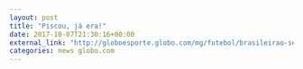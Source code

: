 ```yaml
---
layout: post
title: "Piscou, já era!"
date: 2017-10-07T21:30:16+00:00
external_link: "http://globoesporte.globo.com/mg/futebol/brasileirao-serie-a/jogo/07-10-2017/cruzeiro-ponte-preta/"
categories: news globo.com
---
```

